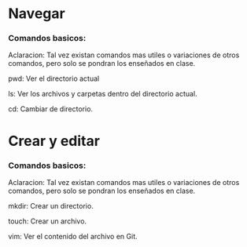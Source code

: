 # Navegar 

### Comandos basicos:

Aclaracion: Tal vez existan comandos mas utiles o variaciones de otros comandos, pero solo se pondran los enseñados en clase.

pwd: Ver el directorio actual

ls: Ver los archivos y carpetas dentro del directorio actual.

cd: Cambiar de directorio. 

# Crear y editar  

### Comandos basicos: 

Aclaracion: Tal vez existan comandos mas utiles o variaciones de otros comandos, pero solo se pondran los enseñados en clase.

mkdir: Crear un directorio.

touch: Crear un archivo. 

vim: Ver el contenido del archivo en Git.